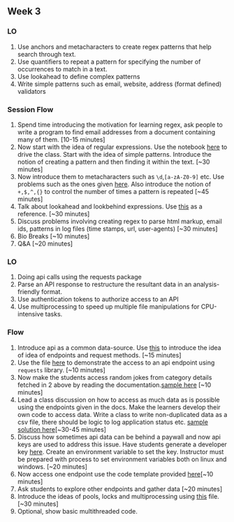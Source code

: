 ## Week 3 

### LO
1. Use anchors and metacharacters to create regex patterns that help search through text.
2. Use  quantifiers to repeat a pattern for specifying the number of occurrences to match in a text.
3. Use lookahead to define complex patterns
4. Write simple patterns such as email, website, address (format defined) validators

### Session Flow

1. Spend time introducing the motivation for learning regex, ask people to write a program to find email addresses from a document containing many of them. [10-15 minutes]
2. Now start with the idea of regular expressions. Use the notebook [here](./code/regex.ipynb) to drive the class. Start with the idea of simple patterns. Introduce the notion of creating a pattern and then finding it within the text. [~30 minutes]
3. Now introduce them to metacharacters such as `\d`,`[a-zA-Z0-9]` etc. Use problems such as the ones given [here](./code/regex_problems.md). Also introduce the notion of `+,$,^,{}` to control the number of times a pattern is repeated [~45 minutes]
4. Talk about lookahead and lookbehind expressions. Use [this](https://queirozf.com/entries/python-regular-expressions-lookahead-and-lookbehind-examples) as a reference. [~30 minutes]
5. Discuss problems involving creating regex to parse html markup, email ids, patterns in log files (time stamps, url, user-agents) [~30 minutes] 
6. Bio Breaks [~10 minutes]
7. Q&A [~20 minutes]

### LO
1. Doing api calls using the requests package
2. Parse an API response to restructure the resultant data in an analysis-friendly format. 
3. Use authentication tokens to authorize access to an API
5. Use multiprocessing to speed up multiple file manipulations for CPU-intensive tasks.

### Flow
1. Introduce api as a common data-source. Use [this](https://api.chucknorris.io) to introduce the idea of idea of endpoints and request methods. [~15 minutes]
2. Use the file [here](./code/api1.py) to demonstrate the access to an api endpoint using `requests` library. [~10 minutes]
3. Now make the students access random jokes from category details fetched in 2 above by reading the documentation.[sample here](./code/api2.py) [~10 minutes]
4. Lead a class discussion on how to access as much data as is possible using the endpoints given in the docs. Make the learners develop their own code to access data. Write a class to write non-duplicated data as a csv file, there should be logic to log application status etc. [sample solution here](./code/api3.py)[~30-45 minutes]
5. Discuss how sometimes api data can be behind a paywall and now api keys are used to address this issue. Have students generate a developer key [here](https://developer.nytimes.com). Create an environment variable to set the key. Instructor must be prepared with process to set environment variables both on linux and windows. [~20 minutes]
6. Now access one endpoint use the code template provided [here](./code/api4.py)[~10 minutes]
7. Ask students to explore other endpoints and gather data [~20 minutes]
8. Introduce the ideas of pools, locks and multiprocessing using [this](./code/multiprocessing.md) file. [~30 minutes]
9. Optional, show basic multithreaded code.